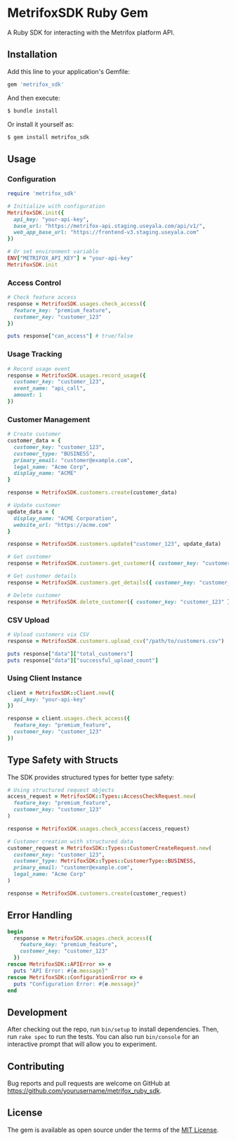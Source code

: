 # MetrifoxSDK Ruby Gem

A Ruby SDK for interacting with the Metrifox platform API.

## Installation

Add this line to your application's Gemfile:

```ruby
gem 'metrifox_sdk'
```

And then execute:

```bash
$ bundle install
```

Or install it yourself as:

```bash
$ gem install metrifox_sdk
```

## Usage

### Configuration

```ruby
require 'metrifox_sdk'

# Initialize with configuration
MetrifoxSDK.init({
  api_key: "your-api-key",
  base_url: "https://metrifox-api.staging.useyala.com/api/v1/",
  web_app_base_url: "https://frontend-v3.staging.useyala.com"
})

# Or set environment variable
ENV["METRIFOX_API_KEY"] = "your-api-key"
MetrifoxSDK.init
```

### Access Control

```ruby
# Check feature access
response = MetrifoxSDK.usages.check_access({
  feature_key: "premium_feature",
  customer_key: "customer_123"
})

puts response["can_access"] # true/false
```

### Usage Tracking

```ruby
# Record usage event
response = MetrifoxSDK.usages.record_usage({
  customer_key: "customer_123",
  event_name: "api_call",
  amount: 1
})
```

### Customer Management

```ruby
# Create customer
customer_data = {
  customer_key: "customer_123",
  customer_type: "BUSINESS",
  primary_email: "customer@example.com",
  legal_name: "Acme Corp",
  display_name: "ACME"
}

response = MetrifoxSDK.customers.create(customer_data)

# Update customer
update_data = {
  display_name: "ACME Corporation",
  website_url: "https://acme.com"
}

response = MetrifoxSDK.customers.update("customer_123", update_data)

# Get customer
response = MetrifoxSDK.customers.get_customer({ customer_key: "customer_123" })

# Get customer details
response = MetrifoxSDK.customers.get_details({ customer_key: "customer_123" })

# Delete customer
response = MetrifoxSDK.delete_customer({ customer_key: "customer_123" })
```

### CSV Upload

```ruby
# Upload customers via CSV
response = MetrifoxSDK.customers.upload_csv("/path/to/customers.csv")

puts response["data"]["total_customers"]
puts response["data"]["successful_upload_count"]
```

### Using Client Instance

```ruby
client = MetrifoxSDK::Client.new({
  api_key: "your-api-key"
})

response = client.usages.check_access({
  feature_key: "premium_feature",
  customer_key: "customer_123"
})
```

## Type Safety with Structs

The SDK provides structured types for better type safety:

```ruby
# Using structured request objects
access_request = MetrifoxSDK::Types::AccessCheckRequest.new(
  feature_key: "premium_feature",
  customer_key: "customer_123"
)

response = MetrifoxSDK.usages.check_access(access_request)

# Customer creation with structured data
customer_request = MetrifoxSDK::Types::CustomerCreateRequest.new(
  customer_key: "customer_123",
  customer_type: MetrifoxSDK::Types::CustomerType::BUSINESS,
  primary_email: "customer@example.com",
  legal_name: "Acme Corp"
)

response = MetrifoxSDK.customers.create(customer_request)
```

## Error Handling

```ruby
begin
  response = MetrifoxSDK.usages.check_access({
    feature_key: "premium_feature",
    customer_key: "customer_123"
  })
rescue MetrifoxSDK::APIError => e
  puts "API Error: #{e.message}"
rescue MetrifoxSDK::ConfigurationError => e
  puts "Configuration Error: #{e.message}"
end
```

## Development

After checking out the repo, run `bin/setup` to install dependencies. Then, run `rake spec` to run the tests. You can also run `bin/console` for an interactive prompt that will allow you to experiment.

## Contributing

Bug reports and pull requests are welcome on GitHub at https://github.com/yourusername/metrifox_ruby_sdk.

## License

The gem is available as open source under the terms of the [MIT License](https://opensource.org/licenses/MIT).